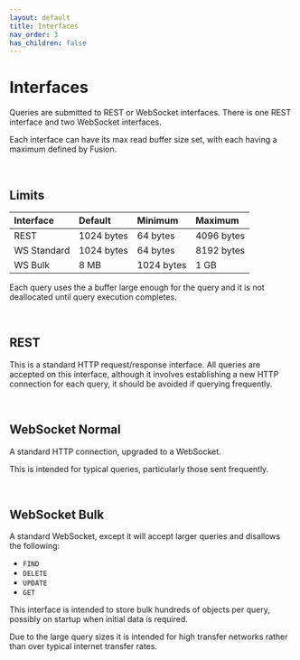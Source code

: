 ```yaml
---
layout: default
title: Interfaces
nav_order: 3
has_children: false
---
```



# Interfaces
Queries are submitted to REST or WebSocket interfaces. There is one REST interface and two WebSocket interfaces.

Each interface can have its max read buffer size set, with each having a maximum defined by Fusion.

<br/>

## Limits

| Interface   | Default     | Minimum   | Maximum     |
|:---         |:---         |:---       |:---         |
|REST         | 1024 bytes  | 64 bytes  | 4096 bytes  |
|WS Standard  | 1024 bytes  | 64 bytes  | 8192 bytes  |
|WS Bulk      | 8 MB        | 1024 bytes| 1 GB        |

Each query uses the a buffer large enough for the query and it is not deallocated until query execution completes.

<br/>

## REST
This is a standard HTTP request/response interface. All queries are accepted on this interface, although it involves establishing a new HTTP connection for each query, it should be avoided if querying frequently.

<br/>


## WebSocket Normal
A standard HTTP connection, upgraded to a WebSocket.

This is intended for typical queries, particularly those sent frequently.

<br/>

## WebSocket Bulk
A standard WebSocket, except it will accept larger queries and disallows the following:

- `FIND`
- `DELETE`
- `UPDATE`
- `GET`

This interface is intended to store bulk hundreds of objects per query, possibly on startup when initial data is required.

Due to the large query sizes it is intended for high transfer networks rather than over typical internet transfer rates.